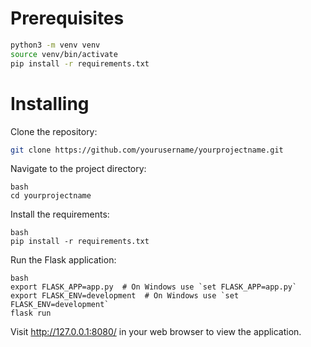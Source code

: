 # Prerequisites


```bash
python3 -m venv venv
source venv/bin/activate  
pip install -r requirements.txt
```

# Installing

Clone the repository:
```bash
git clone https://github.com/yourusername/yourprojectname.git
```

Navigate to the project directory:
```
bash
cd yourprojectname
```

Install the requirements:
```
bash
pip install -r requirements.txt
```

Run the Flask application:
```
bash
export FLASK_APP=app.py  # On Windows use `set FLASK_APP=app.py`
export FLASK_ENV=development  # On Windows use `set FLASK_ENV=development`
flask run
```

Visit http://127.0.0.1:8080/ in your web browser to view the application.

